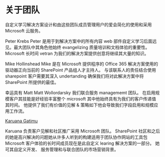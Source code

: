 # <a name="about-the-team"></a>关于团队

自定义学习解决方案设计和由这些团队成员管理用户的爱会简化的使用和采用 Microsoft 云服务。  

Peter Krebs Peter 是用于到解决方案中的所有内容 web 部件自定义学习后面远见。最大团队中其角色他始终 evangelizing 质量培训和文档体验的重要性。 Microsoft 长时间 vetran 为我们的解决方案提供创意将继续其大量的知识。  

Mike Hollinshead Mike 是在 Microsoft 提供程序的 Office 365 解决方案使用的驱动器正向当前的 SharePoint 产品组人才主持人。 与该联系人的责任结合使用 sharepoint 客户需要其深入 undertanding 确保我们将对此解决方案中将 SharePoint 所提供的最佳。 

幸运具有 Matt Matt Wollordarsky 我们联合服务 managememt 团队。 在启用规模客户其技能是好经验丰富整个 microsoft 其中他始终具有为我们的客户传递值其时间。 他提供了我们有价值的见解 & 策略如下他会导致我们字段启用和规模应用工作流。  

[Karuana Gatimu](https://linkedin.com/in/KaruanaGatimu)

Karuana 负责客户见解和社区推广采用 Microsoft 团队。 SharePoint 社区和之后的她是高兴解决的问题她从许多人听到的构建适用于团队协作网站的工具包 Microsoft 客户体验的长时间成员现在是此自定义 learing 解决方案的一部分。 她可其自定义开发、 服务管理和与联合团队的市场营销背景。  

